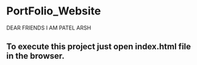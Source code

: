 # PortFolio_Website
DEAR FRIENDS I AM PATEL ARSH 
## To execute this project just open index.html file in the browser.
